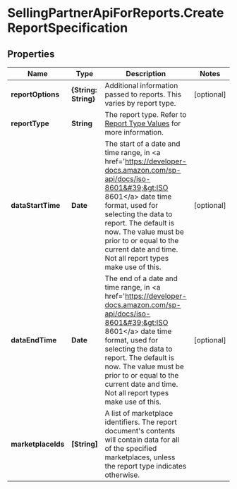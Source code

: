 # SellingPartnerApiForReports.CreateReportSpecification

## Properties

Name | Type | Description | Notes
------------ | ------------- | ------------- | -------------
**reportOptions** | **{String: String}** | Additional information passed to reports. This varies by report type. | [optional] 
**reportType** | **String** | The report type. Refer to [Report Type Values](https://developer-docs.amazon.com/sp-api/docs/report-type-values) for more information. | 
**dataStartTime** | **Date** | The start of a date and time range, in &lt;a href&#x3D;&#39;https://developer-docs.amazon.com/sp-api/docs/iso-8601&#39;&gt;ISO 8601&lt;/a&gt; date time format, used for selecting the data to report. The default is now. The value must be prior to or equal to the current date and time. Not all report types make use of this. | [optional] 
**dataEndTime** | **Date** | The end of a date and time range, in &lt;a href&#x3D;&#39;https://developer-docs.amazon.com/sp-api/docs/iso-8601&#39;&gt;ISO 8601&lt;/a&gt; date time format, used for selecting the data to report. The default is now. The value must be prior to or equal to the current date and time. Not all report types make use of this. | [optional] 
**marketplaceIds** | **[String]** | A list of marketplace identifiers. The report document&#39;s contents will contain data for all of the specified marketplaces, unless the report type indicates otherwise. | 


